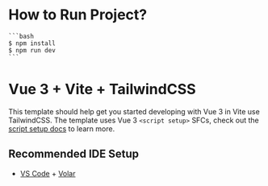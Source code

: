 # How to Run Project?

    ```bash
    $ npm install
    $ npm run dev
    ```

# Vue 3 + Vite + TailwindCSS

This template should help get you started developing with Vue 3 in Vite use TailwindCSS. The template uses Vue 3 `<script setup>` SFCs, check out the [script setup docs](https://v3.vuejs.org/api/sfc-script-setup.html#sfc-script-setup) to learn more.

## Recommended IDE Setup

- [VS Code](https://code.visualstudio.com/) + [Volar](https://marketplace.visualstudio.com/items?itemName=Vue.volar)
